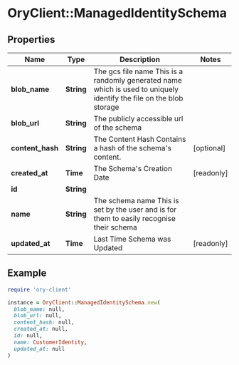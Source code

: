 # OryClient::ManagedIdentitySchema

## Properties

| Name | Type | Description | Notes |
| ---- | ---- | ----------- | ----- |
| **blob_name** | **String** | The gcs file name  This is a randomly generated name which is used to uniquely identify the file on the blob storage |  |
| **blob_url** | **String** | The publicly accessible url of the schema |  |
| **content_hash** | **String** | The Content Hash  Contains a hash of the schema&#39;s content. | [optional] |
| **created_at** | **Time** | The Schema&#39;s Creation Date | [readonly] |
| **id** | **String** |  |  |
| **name** | **String** | The schema name  This is set by the user and is for them to easily recognise their schema |  |
| **updated_at** | **Time** | Last Time Schema was Updated | [readonly] |

## Example

```ruby
require 'ory-client'

instance = OryClient::ManagedIdentitySchema.new(
  blob_name: null,
  blob_url: null,
  content_hash: null,
  created_at: null,
  id: null,
  name: CustomerIdentity,
  updated_at: null
)
```

